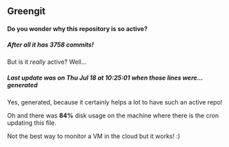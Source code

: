 ## Greengit

#### Do you wonder why this repository is so active?

##### After all it has 3758 commits!

But is it *really* active? Well...

##### Last update was on Thu Jul 18 at 10:25:01 when those lines were... generated

Yes, generated, because it certainly helps a lot to have such an active repo!

Oh and there was **84%** disk usage on the machine
where there is the cron updating this file.

Not the best way to monitor a VM in the cloud but it works! :)
